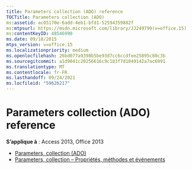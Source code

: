 ```yaml
---
title: Parameters collection (ADO) reference
TOCTitle: Parameters collection (ADO)
ms:assetid: ac05170e-6add-4eb1-bfd1-52594359882f
ms:mtpsurl: https://msdn.microsoft.com/library/JJ249799(v=office.15)
ms:contentKeyID: 48546990
ms.date: 09/18/2015
mtps_version: v=office.15
ms.localizationpriority: medium
ms.openlocfilehash: 26bd077a9398b5be93d7cc6ccdfee25895c80c3b
ms.sourcegitcommit: a1d9041c20256616c9c183f7d1049142a7ac6991
ms.translationtype: MT
ms.contentlocale: fr-FR
ms.lasthandoff: 09/24/2021
ms.locfileid: "59626217"
---
```

# <a name="parameters-collection-ado-reference"></a>Parameters collection (ADO) reference

**S’applique à** : Access 2013, Office 2013

- [Parameters, collection (ADO)](parameters-collection-ado.md)
- [Parameters, collection – Propriétés, méthodes et événements](parameters-collection-properties-methods-and-events.md)


